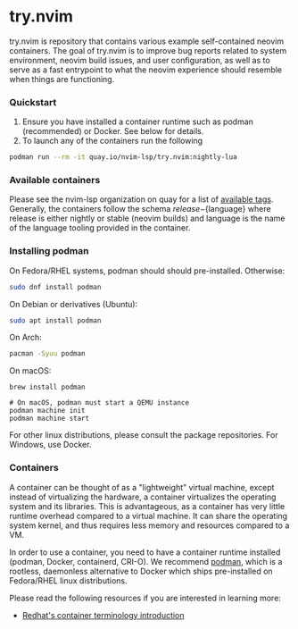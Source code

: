 # try.nvim

try.nvim is repository that contains various example self-contained neovim containers. The goal of try.nvim is to improve bug reports related to system environment, neovim build issues, and user configuration, as well as to serve as a fast entrypoint to what the neovim experience should resemble when things are functioning.

### Quickstart

1. Ensure you have installed a container runtime such as podman (recommended) or Docker. See below for details.
2. To launch any of the containers run the following
  ```bash
  podman run --rm -it quay.io/nvim-lsp/try.nvim:nightly-lua
  ```
  
### Available containers
Please see the nvim-lsp organization on quay for a list of [available tags](https://quay.io/repository/nvim-lsp/try.nvim?tab=tags). Generally, the containers follow the schema ${release}-${language} where release is either nightly or stable (neovim builds) and language is the name of the language tooling provided in the container.

### Installing podman

On Fedora/RHEL systems, podman should should pre-installed. Otherwise:
```bash
sudo dnf install podman  
```

On Debian or derivatives (Ubuntu):
```bash
sudo apt install podman  
```

On Arch:
```bash
pacman -Syuu podman
```

On macOS:
```
brew install podman

# On macOS, podman must start a QEMU instance
podman machine init
podman machine start
```

For other linux distributions, please consult the package repositories. For Windows, use Docker.

### Containers

A container can be thought of as a "lightweight" virtual machine, except instead of virtualizing the hardware, a container virtualizes the operating system and its libraries. This is advantageous, as a container has very little runtime overhead compared to a virtual machine. It can share the operating system kernel, and thus requires less memory and resources compared to a VM.

In order to use a container, you need to have a container runtime installed (podman, Docker, containerd, CRI-O). We recommend [podman](https://podman.io/), which is a rootless, daemonless alternative to Docker which ships pre-installed on Fedora/RHEL linux distributions. 

Please read the following resources if you are interested in learning more:

* [Redhat's container terminology introduction](https://developers.redhat.com/blog/2018/02/22/container-terminology-practical-introduction#)
